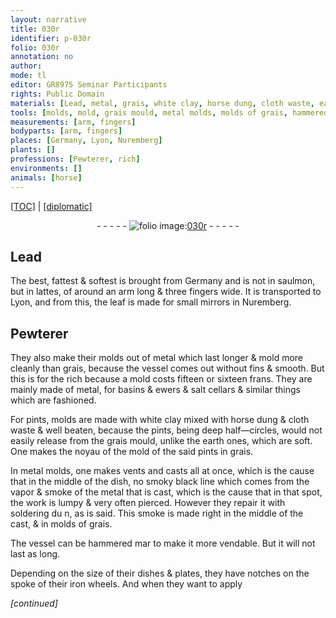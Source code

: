 ```yaml
---
layout: narrative
title: 030r
identifier: p-030r
folio: 030r
annotation: no
author:
mode: tl
editor: GR8975 Seminar Participants
rights: Public Domain
materials: [Lead, metal, grais, white clay, horse dung, cloth waste, earth, soldering, iron]
tools: [molds, mold, grais mould, metal molds, molds of grais, hammered, iron wheels]
measurements: [arm, fingers]
bodyparts: [arm, fingers]
places: [Germany, Lyon, Nuremberg]
plants: []
professions: [Pewterer, rich]
environments: []
animals: [horse]
---
```


<p><a href="{{ site.baseurl }}/translation/">[TOC]</a> | <a href="{{ site.baseurl }}/texts/p-030r_tc/" target="_blank">[diplomatic]</a></p><div class="folio" align="center">- - - - - <a href="http://gallica.bnf.fr/ark:/12148/btv1b10500001g/f65.image" target="_blank"><img src="https://cu-mkp.github.io/2017-workshop-edition/assets/photo-icon.png" alt="folio image: " style="display:inline-block; margin-bottom:-3px;"/>030r</a> - - - - - </div>  
  

## <span class="m">Lead</span>

 
The best, fattest & softest is brought from <span class="pl">Germany</span> and is not in saulmon, but in lattes, of around an <span class="ms"><span class="bp">arm</span></span> long & three <span class="ms"><span class="bp">fingers</span></span> wide. It is transported to <span class="pl">Lyon</span>, and from this, the leaf is made for small mirrors in <span class="pl">Nuremberg</span>.
 
 
  

## <span class="pro">Pewterer</span>

 
They also make their <span class="tl">molds</span> out of <span class="m">metal</span> which last longer & mold more cleanly than <span class="m">grais</span>, because the vessel comes out without fins & smooth. But this is for the <span class="pro">rich</span> because a <span class="tl">mold</span> costs fifteen or sixteen <span class="cn">frans</span>. They are mainly made of <span class="m">metal</span>, for basins & ewers & salt cellars & similar things which are fashioned.
 
For pints, <span class="tl">molds</span> are made with <span class="m">white clay</span> mixed with <span class="m"><span class="al">horse</span> dung</span> & <span class="m">cloth waste</span> & well beaten, because the pints, being deep half—circles, would not easily release from the <span class="tl"><span class="m">grais</span> mould</span>, unlike the <span class="m">earth</span> ones, which are soft. One makes the noyau of the <span class="tl">mold</span> of the said pints in grais.
 
In <span class="tl">metal molds</span>, one makes vents and casts all at once, which is the cause that in the middle of the dish, no smoky black line which comes from the vapor & smoke of the <span class="m">metal</span> that is cast, which is the cause that in that spot, the work is lumpy & very often pierced. However they repair it with <span class="m">soldering</span> <span class="del">du n</span>, as is said. This smoke is made right in the middle of the cast, & in <span class="tl"> molds of <span class="m">grais</span></span>.
 
The vessel can be <span class="tl">hammered</span> <span class="del">mar</span> to make it more vendable. But it will not last as long.
 
Depending on the size of their dishes & plates, they have notches on the spoke of their <span class="tl"><span class="m">iron</span> wheels</span>. And when they want to apply
 
*[continued]*
 
